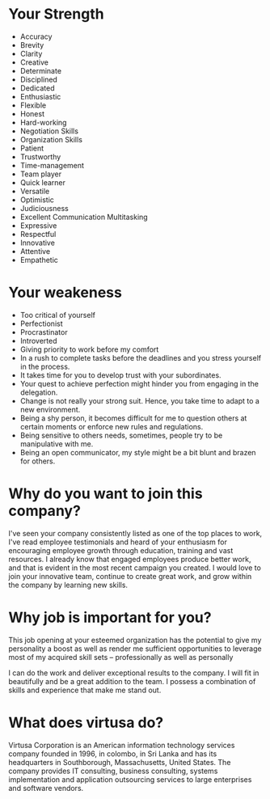 # Your Strength

* Accuracy
* Brevity
* Clarity
* Creative
* Determinate
* Disciplined
* Dedicated
* Enthusiastic
* Flexible
* Honest
* Hard-working
* Negotiation Skills
* Organization Skills
* Patient
* Trustworthy
* Time-management
* Team player
* Quick learner
* Versatile
* Optimistic
* Judiciousness
* Excellent Communication Multitasking
* Expressive
* Respectful
* Innovative
* Attentive
* Empathetic

# Your weakeness

* Too critical of yourself 
* Perfectionist
* Procrastinator
* Introverted
* Giving priority to work before my comfort
* In a rush to complete tasks before the deadlines and you stress yourself in the process.
* It takes time for you to develop trust with your subordinates. 
* Your quest to achieve perfection might hinder you from engaging in the delegation. 
* Change is not really your strong suit. Hence, you take time to adapt to a new environment. 
* Being a shy person, it becomes difficult for me to question others at certain moments or enforce new rules and regulations.
* Being sensitive to others needs, sometimes, people try to be manipulative with me. 
* Being an open communicator, my style might be a bit blunt and brazen for others.

# Why do you want to join this company?
I've seen your company consistently listed as one of the top places to work, I've read employee testimonials and heard of your enthusiasm for encouraging employee growth through education, training and vast resources. I already know that engaged employees produce better work, and that is evident in the most recent campaign you created. I would love to join your innovative team, continue to create great work, and grow within the company by learning new skills.

# Why job is important for you?
This job opening at your esteemed organization has the potential to give my personality a boost as well as render me sufficient opportunities to leverage most of my acquired skill sets – professionally as well as personally

I can do the work and deliver exceptional results to the company. I will fit in beautifully and be a great addition to the team. I possess a combination of skills and experience that make me stand out. 

# What does virtusa do?
Virtusa Corporation is an American information technology services company founded in 1996, in colombo, in Sri Lanka and has its headquarters in Southborough, Massachusetts, United States.
The company provides IT consulting, business consulting, systems implementation and application outsourcing services to large enterprises and software vendors.
